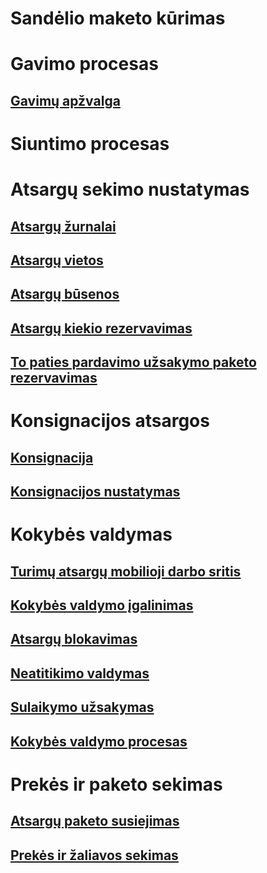 # Sandėlio maketo kūrimas
# Gavimo procesas
## [Gavimų apžvalga](arrival-overview.md)
# Siuntimo procesas
# Atsargų sekimo nustatymas
## [Atsargų žurnalai](inventory-journals.md)
## [Atsargų vietos](inventory-locations.md)
## [Atsargų būsenos](inventory-statuses.md)
## [Atsargų kiekio rezervavimas](reserve-inventory-quantities.md)
## [To paties pardavimo užsakymo paketo rezervavimas](../sales-marketing/reserve-same-batch-sales-order.md)
# Konsignacijos atsargos
## [Konsignacija](consignment.md)
## [Konsignacijos nustatymas](set-up-consignment.md)
# Kokybės valdymas
## [Turimų atsargų mobilioji darbo sritis](inventory-on-hand-mobile-workspace.md)
## [Kokybės valdymo įgalinimas](enable-quality-management.md)
## [Atsargų blokavimas](inventory-blocking.md)
## [Neatitikimo valdymas](enable-nonconformance-management.md)
## [Sulaikymo užsakymas](quarantine-orders.md)
## [Kokybės valdymo procesas](quality-management-processes.md)
# Prekės ir paketo sekimas
## [Atsargų paketo susiejimas](merge-inventory-batches.md)
## [Prekės ir žaliavos sekimas](trace-items-raw-materials-inventory-production-sales.md)

